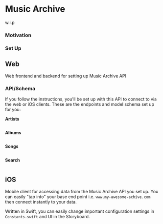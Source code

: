 # Music Archive

w.i.p

### Motivation

### Set Up

## Web

Web frontend and backend for setting up Music Archive API

### API/Schema

If you follow the instructions, you'll be set up with this API to connect to via the web or iOS clients.
These are the endpoints and model schema set up for you:

**Artists**

```
```

**Albums**

```
```

**Songs**

```
```

**Search**

```
```

## iOS

Mobile client for accessing data from the Music Archive API you set up. You can easily "tap into" your base end point i.e. `www.my-awesome-achive.com` then connect instantly to your data.

Written in Swift, you can easily change important configuration settings in `Constants.swift` and UI in the Storyboard.